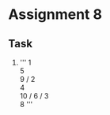 # Assignment 8
## Task
1. '''
       1
     \
      5
       \
        9
       /
      2
       \
        4
         \
          10
         /
        6
       /
      3
       \
        8
'''
